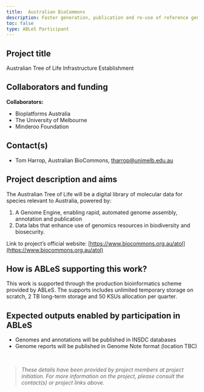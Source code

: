 ```yaml
---
title:  Australian BioCommons
description: Faster generation, publication and re-use of reference genomes for Australian species. 
toc: false
type: ABLeS Participant
---
```


## Project title

Australian Tree of Life Infrastructure Establishment 

## Collaborators and funding

**Collaborators:**

- Bioplatforms Australia
- The University of Melbourne
- Minderoo Foundation

## Contact(s)

- Tom Harrop, Australian BioCommons, <tharrop@unimelb.edu.au>

## Project description and aims

The Australian Tree of Life will be a digital library of molecular data for species relevant to Australia, powered by:
1. A Genome Engine, enabling rapid, automated genome assembly, annotation and publication
2. Data labs that enhance use of genomics resources in biodiversity and biosecurity.

Link to project’s official website: [https://www.biocommons.org.au/atol](https://www.biocommons.org.au/atol)

## How is ABLeS supporting this work?

This work is supported through the production bioinformatics scheme provided by ABLeS. The supports includes unlimited temporary storage on scratch, 2 TB long-term storage and 50 KSUs allocation per quarter.

## Expected outputs enabled by participation in ABLeS

- Genomes and annotations will be published in INSDC databases
- Genome reports will be published in Genome Note format (location TBC)

<br/>

> *These details have been provided by project members at project initiation. For more information on the project, please consult the contact(s) or project links above.*